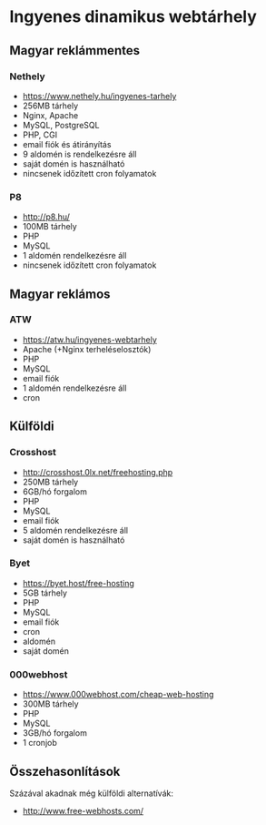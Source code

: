 # Ingyenes dinamikus webtárhely

## Magyar reklámmentes

### Nethely

* https://www.nethely.hu/ingyenes-tarhely
* 256MB tárhely
* Nginx, Apache
* MySQL, PostgreSQL
* PHP, CGI
* email fiók és átirányítás
* 9 aldomén is rendelkezésre áll
* saját domén is használható
* nincsenek időzített cron folyamatok

### P8

* http://p8.hu/
* 100MB tárhely
* PHP
* MySQL
* 1 aldomén rendelkezésre áll
* nincsenek időzített cron folyamatok

## Magyar reklámos

### ATW

* https://atw.hu/ingyenes-webtarhely
* Apache (+Nginx terheléselosztók)
* PHP
* MySQL
* email fiók
* 1 aldomén rendelkezésre áll
* cron

## Külföldi

### Crosshost

* http://crosshost.0lx.net/freehosting.php
* 250MB tárhely
* 6GB/hó forgalom
* PHP
* MySQL
* email fiók
* 5 aldomén rendelkezésre áll
* saját domén is használható

### Byet

* https://byet.host/free-hosting
* 5GB tárhely
* PHP
* MySQL
* email fiók
* cron
* aldomén
* saját domén

### 000webhost

* https://www.000webhost.com/cheap-web-hosting
* 300MB tárhely
* PHP
* MySQL
* 3GB/hó forgalom
* 1 cronjob

## Összehasonlítások

Százával akadnak még külföldi alternatívák:

* http://www.free-webhosts.com/
